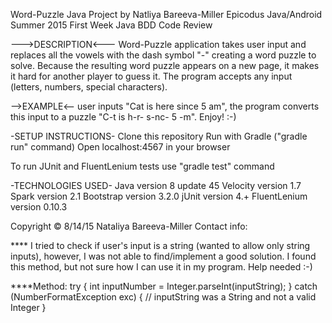 Word-Puzzle Java Project by Natliya Bareeva-Miller
Epicodus Java/Android Summer 2015 
First Week Java BDD Code Review


--->DESCRIPTION<---
Word-Puzzle application takes user input and replaces all the vowels with the dash symbol "-" 
creating a word puzzle to solve. Because the resulting word puzzle appears on a new page, 
it makes it hard for another player to guess it. 
The program accepts any input (letters, numbers, special characters). 

-->EXAMPLE<--
user inputs "Cat is here since 5 am", the program converts this input to a puzzle "C-t is h-r- s-nc- 5 -m". 
Enjoy! :-)


-SETUP INSTRUCTIONS-
Clone this repository
Run with Gradle ("gradle run" command)
Open localhost:4567 in your browser

To run JUnit and FluentLenium tests use "gradle test" command


-TECHNOLOGIES USED-
Java version 8 update 45
Velocity version 1.7
Spark version 2.1
Bootstrap version 3.2.0
jUnit version 4.+
FluentLenium version 0.10.3


Copyright © 8/14/15 Nataliya Bareeva-Miller
Contact info: <hidden for privacy purposes>


**** I tried to check if user's input is a string (wanted to allow only string inputs), however, 
I was not able to find/implement a good solution. I found this method, but not sure how I can 
use it in my program. Help needed :-)

****Method:
try {
int inputNumber = Integer.parseInt(inputString);
} catch (NumberFormatException exc) {
// inputString was a String and not a valid Integer
}





